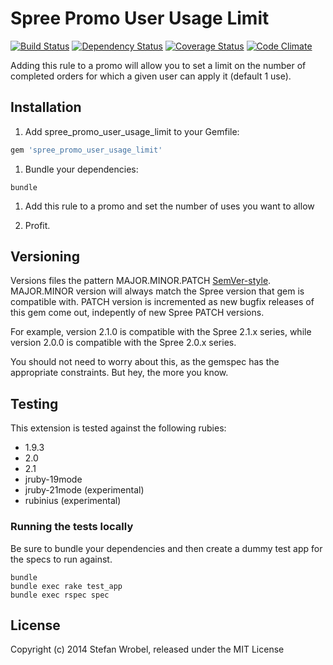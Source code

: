 Spree Promo User Usage Limit
======================
[![Build Status](http://img.shields.io/travis/swrobel/spree_promo_user_usage_limit/2-0-stable.svg)](https://travis-ci.org/swrobel/spree_promo_user_usage_limit) [![Dependency Status](http://img.shields.io/gemnasium/swrobel/spree_promo_user_usage_limit.svg)](https://gemnasium.com/swrobel/spree_promo_user_usage_limit) [![Coverage Status](http://img.shields.io/coveralls/swrobel/spree_promo_user_usage_limit/2-0-stable.svg)](https://coveralls.io/r/swrobel/spree_promo_user_usage_limit) [![Code Climate](http://img.shields.io/codeclimate/github/swrobel/spree_promo_user_usage_limit.svg)](https://codeclimate.com/github/swrobel/spree_promo_user_usage_limit)

Adding this rule to a promo will allow you to set a limit on the number of completed orders for which a given user can apply it (default 1 use).

Installation
------------

1. Add spree_promo_user_usage_limit to your Gemfile:

  ```ruby
  gem 'spree_promo_user_usage_limit'
  ```

1. Bundle your dependencies:

  ```shell
  bundle
  ```

1. Add this rule to a promo and set the number of uses you want to allow

1. Profit.

Versioning
----------
Versions files the pattern MAJOR.MINOR.PATCH [SemVer-style](http://semver.org/). MAJOR.MINOR version will always match the Spree version that gem is compatible with. PATCH version is incremented as new bugfix releases of this gem come out, indepently of new Spree PATCH versions.

For example, version 2.1.0 is compatible with the Spree 2.1.x series, while version 2.0.0 is compatible with the Spree 2.0.x series.

You should not need to worry about this, as the gemspec has the appropriate constraints. But hey, the more you know.

Testing
-------
This extension is tested against the following rubies:

* 1.9.3
* 2.0
* 2.1
* jruby-19mode
* jruby-21mode (experimental)
* rubinius (experimental)

### Running the tests locally

Be sure to bundle your dependencies and then create a dummy test app for the specs to run against.

```shell
bundle
bundle exec rake test_app
bundle exec rspec spec
```

License
-------

Copyright (c) 2014 Stefan Wrobel, released under the MIT License
